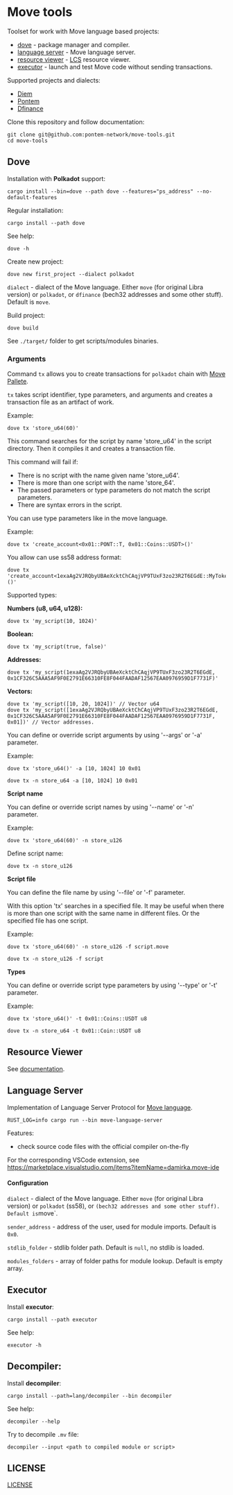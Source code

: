 # Move tools

Toolset for work with Move language based projects:

* [dove](/dove/) - package manager and compiler.
* [language server](/language_server/) - Move language server.
* [resource viewer](/resource-viewer/) - [LCS](https://github.com/librastartup/libra-canonical-serialization) resource viewer.
* [executor](/executor/) - launch and test Move code without sending transactions.

Supported projects and dialects:

* [Diem](https://www.diem.com/en-us/)
* [Pontem](https://pontem.network/)
* [Dfinance](https://dfinance.co/)

Clone this repository and follow documentation:

```shell script
git clone git@github.com:pontem-network/move-tools.git
cd move-tools
```

## Dove

Installation with **Polkadot** support:

```shell script
cargo install --bin=dove --path dove --features="ps_address" --no-default-features
```

Regular installation:

```shell script
cargo install --path dove
```

See help:

```shell script
dove -h
```

Create new project:

```shell script
dove new first_project --dialect polkadot
```

`dialect` - dialect of the Move language. Either `move` (for original Libra version)  or `polkadot`, or `dfinance` (bech32 addresses and some other stuff). Default is `move`.

Build project:

```shell script
dove build
```
See `./target/` folder to get scripts/modules binaries.

### Arguments

Command `tx` allows you to create transactions for `polkadot` chain with [Move Pallete](https://github.com/pontem-network/sp-move).

`tx` takes script identifier, type parameters, and arguments and creates a transaction file as an artifact of work.

Example:
```shell script
dove tx 'store_u64(60)'
```
This command searches for the script by name 'store_u64' in the script directory. Then it compiles it and creates a transaction file.

This command will fail if:

- There is no script with the name given name 'store_u64'.
- There is more than one script with the name 'store_64'.
- The passed parameters or type parameters do not match the script parameters.
- There are syntax errors in the script.

You can use type parameters like in the move language.

Example:
```shell script
dove tx 'create_account<0x01::PONT::T, 0x01::Coins::USDT>()'
```

You allow can use ss58 address format:
```shell script
dove tx 'create_account<1exaAg2VJRQbyUBAeXcktChCAqjVP9TUxF3zo23R2T6EGdE::MyToken::Token>()'
```

Supported types:

**Numbers (u8, u64, u128):**

```shell script
dove tx 'my_script(10, 1024)'
```

**Boolean:**

```shell script
dove tx 'my_script(true, false)'
```

**Addresses:**

```shell script
dove tx 'my_script(1exaAg2VJRQbyUBAeXcktChCAqjVP9TUxF3zo23R2T6EGdE, 0x1CF326C5AAA5AF9F0E2791E66310FE8F044FAADAF12567EAA0976959D1F7731F)'
```

**Vectors:**

```shell script
dove tx 'my_script([10, 20, 1024])' // Vector u64
dove tx 'my_script([1exaAg2VJRQbyUBAeXcktChCAqjVP9TUxF3zo23R2T6EGdE, 0x1CF326C5AAA5AF9F0E2791E66310FE8F044FAADAF12567EAA0976959D1F7731F, 0x01])' // Vector addresses.
```

You can define or override script arguments by using '--args' or '-a' parameter.

Example:

```shell script
dove tx 'store_u64()' -a [10, 1024] 10 0x01
```
```shell script
dove tx -n store_u64 -a [10, 1024] 10 0x01
```

**Script name**

You can define or override script names by using '--name' or '-n' parameter.

Example:

```shell script
dove tx 'store_u64(60)' -n store_u126
```

Define script name:

```shell script
dove tx -n store_u126
```

**Script file**

You can define the file name by using '--file' or '-f' parameter.

With this option 'tx' searches in a specified file. It may be useful when there is more than one script with the same name in different files.
Or the specified file has one script.

Example:

```shell script
dove tx 'store_u64(60)' -n store_u126 -f script.move
```
```shell script
dove tx -n store_u126 -f script
```

**Types**

You can define or override script type parameters by using '--type' or '-t' parameter.

Example:

```shell script
dove tx 'store_u64()' -t 0x01::Coins::USDT u8
```
```shell script
dove tx -n store_u64 -t 0x01::Coin::USDT u8
```

## Resource Viewer

See [documentation](/resource-viewer/README.md).

## Language Server

Implementation of Language Server Protocol for [Move language](https://developers.libra.org/docs/crates/move-language).

```shell script
RUST_LOG=info cargo run --bin move-language-server
```

Features:
* check source code files with the official compiler on-the-fly

For the corresponding VSCode extension, see https://marketplace.visualstudio.com/items?itemName=damirka.move-ide

#### Configuration

`dialect` - dialect of the Move language. Either `move` (for original Libra version) or `polkadot` (ss58), or ` (bech32 addresses and some other stuff). Default is `move`.

`sender_address` - address of the user, used for module imports. Default is `0x0`.

`stdlib_folder` - stdlib folder path. Default is `null`, no stdlib is loaded.

`modules_folders` - array of folder paths for module lookup. Default is empty array.

## Executor

Install **executor**:

```shell script
cargo install --path executor
```
See help:
```
executor -h
```

## Decompiler:

Install **decompiler**:

```shell script
cargo install --path=lang/decompiler --bin decompiler
```

See help:

```
decompiler --help
```

Try to decompile `.mv` file:

```
decompiler --input <path to compiled module or script>
```

## LICENSE

[LICENSE](/LICENSE)
